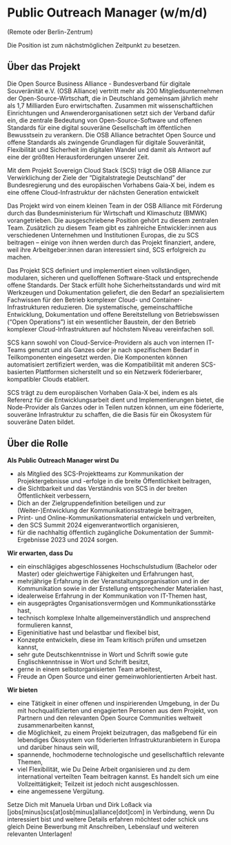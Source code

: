 # Public Outreach Manager (w/m/d)
(Remote oder Berlin-Zentrum)

Die Position ist zum nächstmöglichen Zeitpunkt zu besetzen.

## Über das Projekt

Die Open Source Business Alliance - Bundesverband für digitale Souveränität
e.V. (OSB Alliance) vertritt mehr als 200 Mitgliedsunternehmen der
Open-Source-Wirtschaft, die in Deutsch­land gemeinsam jährlich mehr als 1,7
Milliarden Euro erwirtschaften. Zusammen mit wissenschaftlichen Einrichtungen
und Anwenderorganisationen setzt sich der Verband dafür ein, die zentrale
Bedeutung von Open-Source-Software und offenen Standards für eine digital
souveräne Gesellschaft im öffentlichen Bewusstsein zu verankern. Die OSB
Alliance betrachtet Open Source und offene Standards als zwingende Grundlagen
für digitale Souveränität, Flexibilität und Sicherheit im digitalen Wandel
und damit als Antwort auf eine der größten Herausforderungen unserer Zeit.

Mit dem Projekt Sovereign Cloud Stack (SCS) trägt die OSB Alliance zur
Verwirklichung der Ziele der ”Digitalstrategie Deutschland” der
Bundesregierung und des europäischen Vorhabens Gaia-X bei, indem es eine
offene Cloud-Infrastruktur der nächsten Generation entwickelt

Das Projekt wird von einem kleinen Team in der OSB Alliance mit  Förderung
durch das Bundesministerium für Wirtschaft und Klimaschutz (BMWK)
vorangetrieben. Die ausgeschriebene Position gehört zu diesem zentralen Team.
Zusätzlich zu diesem Team gibt es zahlreiche Entwickler:innen aus
verschiedenen Unternehmen und Institutionen Europas, die zu SCS beitragen –
einige von ihnen werden durch das Projekt finanziert, andere, weil ihre
Arbeitgeber:innen daran interessiert sind, SCS erfolgreich zu machen.

Das Projekt SCS definiert und implementiert einen vollständigen, modularen,
sicheren und quelloffenen Software-Stack und entsprechende offene Standards.
Der Stack erfüllt hohe Sicherheitsstandards und wird mit Werkzeugen und
Dokumentation geliefert, die den Bedarf an spezialisiertem Fachwissen für den
Betrieb komplexer Cloud- und Container-Infrastrukturen reduzieren. Die
systematische, gemeinschaftliche Entwicklung, Dokumen­tation und offene
Bereitstellung von Betriebswissen (“Open Operations”) ist ein
wesent­licher Baustein, der den Betrieb komplexer Cloud-Infrastrukturen auf
höchstem Niveau vereinfachen soll.

SCS kann sowohl von Cloud-Service-Providern als auch von internen IT-Teams
genutzt  und als Ganzes oder je nach spezifischem Bedarf in Teilkomponenten
eingesetzt werden. Die Komponenten können automatisiert zertifiziert werden,
was die Kompatibilität mit anderen SCS-basierten Plattformen sicherstellt und
so ein Netzwerk föderierbarer, kompatibler Clouds etabliert. 

SCS trägt zu dem europäischen Vorhaben Gaia-X bei, indem es als Referenz für
die Entwicklungsarbeit dient und Implementierungen bietet, die Node-Provider
als Ganzes oder in Teilen nutzen können, um eine föderierte, souveräne
Infrastruktur zu schaffen, die die Basis für ein Ökosystem für souveräne
Daten bildet.

## Über die Rolle

**Als Public Outreach Manager wirst Du**

* als Mitglied des SCS-Projektteams zur Kommunikation der Projektergebnisse und -erfolge in die breite Öffentlichkeit beitragen,
* die Sichtbarkeit und das Verständnis von SCS in der breiten Öffentlichkeit verbessern,
* Dich an der Zielgruppendefinition beteiligen und zur (Weiter-)Entwicklung der Kommunikationsstrategie beitragen,
* Print- und Online-Kommunikationsmaterial entwickeln und verbreiten,
* den SCS Summit 2024 eigenverantwortlich organisieren,
* für die nachhaltig öffentlich zugängliche Dokumentation der Summit-Ergebnisse 2023 und 2024 sorgen.


**Wir erwarten, dass Du**

* ein einschlägiges abgeschlossenes Hochschulstudium (Bachelor oder Master) oder gleichwertige Fähigkeiten und Erfahrungen hast,
* mehrjährige Erfahrung in der Veranstaltungsorganisation und in der Kommunikation sowie in der Erstellung entsprechender Materialien hast,
* idealerweise Erfahrung in der Kommunikation von IT-Themen hast,
* ein ausgeprägtes Organisationsvermögen und Kommunikationsstärke hast,
* technisch komplexe Inhalte allgemeinverständlich und ansprechend formulieren kannst,
* Eigeninitiative hast und belastbar und flexibel bist,
* Konzepte entwickeln, diese im Team kritisch prüfen und umsetzen kannst,
* sehr gute Deutschkenntnisse in Wort und Schrift sowie gute Englischkenntnisse in Wort und Schrift besitzt,
* gerne in einem selbstorganisierten Team arbeitest,
* Freude an Open Source und einer gemeinwohlorientierten Arbeit hast.


**Wir bieten**
	
* eine Tätigkeit in einer offenen und inspirierenden Umgebung, in der Du mit hochqualifizierten und engagierten Personen aus dem Projekt, von Partnern und den relevanten Open Source Communities weltweit zusammenarbeiten kannst,
* die Möglichkeit, zu einem Projekt beizutragen, das maßgebend für ein lebendiges Ökosystem von föderierten Infrastrukturanbietern in Europa und darüber hinaus sein will,
* spannende, hochmoderne technologische und gesellschaftlich relevante Themen,
* viel Flexibilität, wie Du Deine Arbeit organisieren und zu dem international verteilten Team beitragen kannst. Es handelt sich um eine Vollzeittätigkeit; Teilzeit ist jedoch nicht ausgeschlossen.
* eine angemessene Vergütung.


Setze Dich mit Manuela Urban und Dirk Loßack via
[jobs[minus]scs[at]osb[minus]alliance[dot]com] in Verbindung, wenn Du
interessiert bist und weitere Details erfahren möchtest oder schick uns gleich
Deine Bewerbung mit Anschreiben, Lebenslauf und weiteren relevanten Unterlagen!

